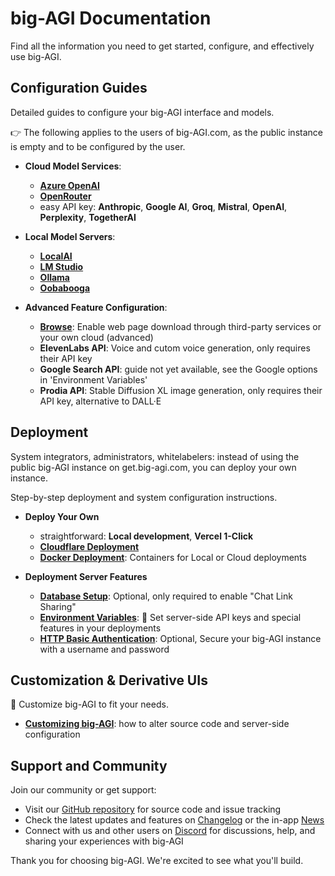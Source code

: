 # big-AGI Documentation

Find all the information you need to get started, configure, and effectively use big-AGI.

[//]: # (## Quick Start)

[//]: # (- **[Introduction]&#40;big-agi.md&#41;**: Overview of big-AGI's features.)

## Configuration Guides

Detailed guides to configure your big-AGI interface and models.

👉 The following applies to the users of big-AGI.com, as the public instance is empty and to be configured by the user.

- **Cloud Model Services**:
  - **[Azure OpenAI](config-azure-openai.md)**
  - **[OpenRouter](config-openrouter.md)**
  - easy API key: **Anthropic**, **Google AI**, **Groq**, **Mistral**, **OpenAI**, **Perplexity**, **TogetherAI**


- **Local Model Servers**:
  - **[LocalAI](config-local-localai.md)**
  - **[LM Studio](config-local-lmstudio.md)**
  - **[Ollama](config-local-ollama.md)**
  - **[Oobabooga](config-local-oobabooga.md)**


- **Advanced Feature Configuration**:
  - **[Browse](config-feature-browse.md)**: Enable web page download through third-party services or your own cloud (advanced)
  - **ElevenLabs API**: Voice and cutom voice generation, only requires their API key
  - **Google Search API**: guide not yet available, see the Google options in 'Environment Variables'
  - **Prodia API**: Stable Diffusion XL image generation, only requires their API key, alternative to DALL·E

## Deployment

System integrators, administrators, whitelabelers: instead of using the public big-AGI instance on get.big-agi.com, you can deploy your own instance.

Step-by-step deployment and system configuration instructions.

- **Deploy Your Own**
  - straightforward: **Local development**, **Vercel 1-Click**
  - **[Cloudflare Deployment](deploy-cloudflare.md)**
  - **[Docker Deployment](deploy-docker.md)**: Containers for Local or Cloud deployments


- **Deployment Server Features**
  - **[Database Setup](deploy-database.md)**: Optional, only required to enable "Chat Link Sharing"
  - **[Environment Variables](environment-variables.md)**: 📌 Set server-side API keys and special features in your deployments
  - **[HTTP Basic Authentication](deploy-authentication.md)**: Optional, Secure your big-AGI instance with a username and password

## Customization & Derivative UIs

👏 Customize big-AGI to fit your needs.

- **[Customizing big-AGI](customizations.md)**: how to alter source code and server-side configuration

## Support and Community

Join our community or get support:

- Visit our [GitHub repository](https://github.com/enricoros/big-AGI) for source code and issue tracking
- Check the latest updates and features on [Changelog](changelog.md) or the in-app [News](https://get.big-agi.com/news)
- Connect with us and other users on [Discord](https://discord.gg/MkH4qj2Jp9) for discussions, help, and sharing your experiences with big-AGI

Thank you for choosing big-AGI. We're excited to see what you'll build.
